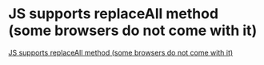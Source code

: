 # JS supports replaceAll method (some browsers do not come with it)
[JS supports replaceAll method (some browsers do not come with it)](https://aiwithcloud.com/2022/09/16/js_supports_replaceall_method_some_browsers_do_not_come_with_it/)